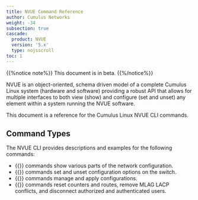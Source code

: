 ```yaml
---
title: NVUE Command Reference
author: Cumulus Networks
weight: -34
subsection: true
cascade:
  product: NVUE
  version: '5.x'
  type: nojsscroll
toc: 1
---
```

{{%notice note%}}
This document is in beta.
{{%/notice%}}

NVUE is an object-oriented, schema driven model of a complete Cumulus Linux system (hardware and software) providing a robust API that allows for multiple interfaces to both view (show) and configure (set and unset) any element within a system running the NVUE software.

This document is a reference for the Cumulus Linux NVUE CLI commands.

## Command Types

The NVUE CLI provides descriptions and examples for the following commands:
- {{<link title="Show Commands" text="nv show">}} commands show various parts of the network configuration.
- {{<link url="Set-and-Unset-Commands" text="nv set and nv unset">}} commands set and unset configuration options on the switch.
- {{<link url="Config-Commands" text="nv config">}} commands manage and apply configurations.
- {{<link url="/Action-Commands" text="nv action">}} commands reset counters and routes, remove MLAG LACP conflicts, and disconnect authorized and authenticated users.
